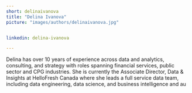 ```yaml
---
short: delinaivanova
title: "Delina Ivanova"
picture: "images/authors/delinaivanova.jpg"


linkedin: delina-ivanova

---
```


Delina has over 10 years of experience across data and analytics, consulting, and strategy with roles spanning financial services, public sector and CPG industries. She is currently the Associate Director, Data & Insights at HelloFresh Canada where she leads a full service data team, including data engineering, data science, and business intelligence and au
